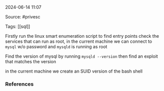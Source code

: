 
2024-06-14 11:07

Source: #privesc 

Tags: [[sql]]

Firstly run the linux smart enumeration script to find entry points 
check the services that can run as root, in the current machine we can connect to `mysql` w/o password and `mysqld` is running as root

Find the version of mysql by running `mysqld --version` then find an exploit that matches the version 

 in the current machine we create an SUID version of the bash shell 






### References
